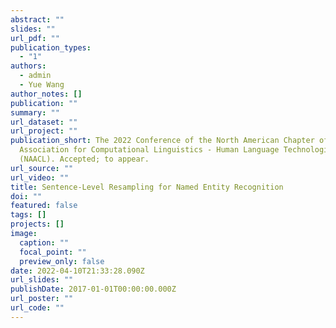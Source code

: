 ```yaml
---
abstract: ""
slides: ""
url_pdf: ""
publication_types:
  - "1"
authors:
  - admin
  - Yue Wang
author_notes: []
publication: ""
summary: ""
url_dataset: ""
url_project: ""
publication_short: The 2022 Conference of the North American Chapter of the
  Association for Computational Linguistics - Human Language Technologies,
  (NAACL). Accepted; to appear.
url_source: ""
url_video: ""
title: Sentence-Level Resampling for Named Entity Recognition
doi: ""
featured: false
tags: []
projects: []
image:
  caption: ""
  focal_point: ""
  preview_only: false
date: 2022-04-10T21:33:28.090Z
url_slides: ""
publishDate: 2017-01-01T00:00:00.000Z
url_poster: ""
url_code: ""
---
```

